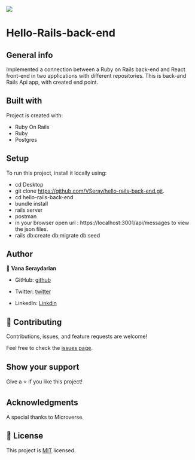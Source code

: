 ![](https://img.shields.io/badge/Microverse-blueviolet)

# Hello-Rails-back-end

 ## General info
  Implemented a connection between a Ruby on Rails back-end and React front-end in two applications with different repositories.
  This is back-and Rails Api app, with created end point.

 ## Built with
Project is created with:
 * Ruby On Rails
 * Ruby
 * Postgres


## Setup
To run this project, install it locally using:
- cd Desktop
- git clone https://github.com/VSeray/hello-rails-back-end.git.
- cd hello-rails-back-end
- bundle install
- rails server
- postman
- in your browser open url : https://localhost:3001/api/messages to view the json files.
- rails db:create db:migrate db:seed

## Author

👤 **Vana Seraydarian**

- GitHub: [github](https://github.com/VSeray)

- Twitter: [twitter](https://twitter.com/home)

- LinkedIn: [Linkdin](https://www.linkedin.com/in/vana-seraydarian-936687191/?lipi=urn%3Ali%3Apage%3Ad_flagship3_feed%3BNyso4dw6Tz6UBL%2Fqkjvtvw%3D%3D)

## 🤝 Contributing

Contributions, issues, and feature requests are welcome!

Feel free to check the [issues page](https://github.com/VSeray/hello-rails-back-end/issues).

## Show your support

Give a ⭐️ if you like this project!

## Acknowledgments

A special thanks to Microverse.

## 📝 License

This project is [MIT](https://github.com/microverseinc/readme-template/blob/master/MIT.md) licensed.
